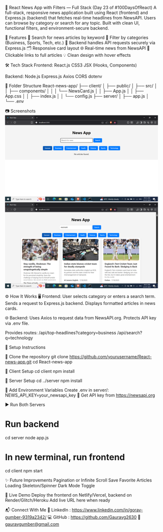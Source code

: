 📰 React News App with Filters — Full Stack (Day 23 of #100DaysOfReact)
A full-stack, responsive news application built using React (frontend) and Express.js (backend) that fetches real-time headlines from NewsAPI. Users can browse by category or search for any topic. Built with clean UI, functional filters, and environment-secure backend.

🚀 Features
🔎 Search for news articles by keyword
📂 Filter by categories (Business, Sports, Tech, etc.)
🧠 Backend handles API requests securely via Express.js
🗂️ Responsive card layout
🌐 Real-time news from NewsAPI
💬 Clickable links to full articles
💡 Clean design with hover effects

🛠️ Tech Stack
Frontend:
React.js
CSS3
JSX (Hooks, Components)

Backend:
Node.js
Express.js
Axios
CORS
dotenv

📂 Folder Structure
React-news-app/
├── client/
│   ├── public/
│   ├── src/
│   │   ├── components/
│   │   │   └── NewsCard.js
│   │   ├── App.js
│   │   ├── App.css
│   │   ├── index.js
│   │   └── config.js
├── server/
│   ├── app.js
│   └── .env

📷 Screenshots
![App Screenshot](Screenshot%20(516).png)
![App Screenshot](Screenshot%20(517).png)


⚙️ How It Works
🖥 Frontend:
User selects category or enters a search term.
Sends a request to Express.js backend.
Displays formatted articles in news cards.

🌐 Backend:
Uses Axios to request data from NewsAPI.org.
Protects API key via .env file.

Provides routes:
/api/top-headlines?category=business
/api/search?q=technology

🧪 Setup Instructions

🔧 Clone the repository
git clone https://github.com/yourusername/React-news-app.git
cd React-news-app

📁 Client Setup
cd client
npm install

📁 Server Setup
cd ../server
npm install

🔐 Add Environment Variables
Create .env in server/:
NEWS_API_KEY=your_newsapi_key
🔑 Get API key from https://newsapi.org

▶️ Run Both Servers
# Run backend
cd server
node app.js

# In new terminal, run frontend
cd client
npm start

✨ Future Improvements
 Pagination or Infinite Scroll
 Save Favorite Articles
 Loading Skeleton/Spinner
 Dark Mode Toggle

🔗 Live Demo
Deploy the frontend on Netlify/Vercel, backend on Render/Glitch/Heroku
Add live URL here when ready

📬 Connect With Me
💼 LinkedIn : https://www.linkedin.com/in/gorav-gumber-9319a2342/
💻 GitHub : https://github.com/Gauravg2630
📧 gauravgumber@gmail.com